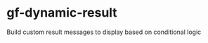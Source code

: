gf-dynamic-result
=================

Build custom result messages to display based on conditional logic
